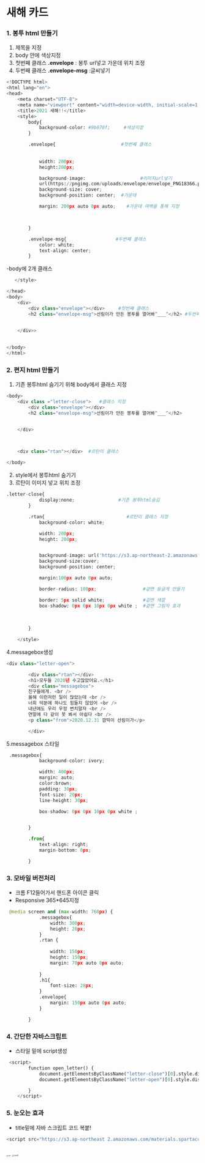 # 새해 카드





### 1. 봉투 html 만들기



1. 제목을 지정
2. body 안에 색상지정
3. 첫번째 클래스 **.envelope**  : 봉투 url넣고 가운데 위치 조정
4. 두번째 클래스 **.envelope-msg**  :글씨넣기

```python
<!DOCTYPE html>
<html lang="en">
<head>
    <meta charset="UTF-8">
    <meta name="viewport" content="width=device-width, initial-scale=1.0">
    <title>2021 새해!!</title>
    <style>
        body{
            background-color: #9b070f;     #색상지정
        }

        .envelope{				      	  #첫번째 클래스
            
            
            width: 200px;
            height:200px;

            background-image:					 #이미지url넣기
            url(https://pngimg.com/uploads/envelope/envelope_PNG18366.png);
            background-size: cover;
            background-position: center;  #가운데

            margin: 200px auto 0px auto;	#가운데 여백을 통해 지정



        }

        .envelope-msg{					#두번째 클래스 
            color: white;
            text-align: center;    
        }

```



-body에 2개 클래스 

```python
   </style>

</head>
<body>
    <div>
        <div class="envelope"></div>     #첫번째 클래스
        <h2 class="envelope-msg">선림이가 만든 봉투를 열어봐^___^</h2> #두번째 클래스


    </div>>
    
    
</body>
</html>
```







### 2. 편지 html 만들기

1. 기존 봉투html 숨기기 위해 body에서 클래스 지정

```python
<body> 
    <div class ="letter-close">   #클래스 지정
        <div class="envelope"></div>
        <h2 class="envelope-msg">선림이가 만든 봉투를 열어봐^___^</h2>


    </div>



    <div class="rtan"></div>  #르탄이 클래스
        
</body>
```



2. style에서 봉투html 숨기기
3. 르탄이 이미지 넣고 위치 조정



```python
.letter-close{
            display:none;                #기존 봉투html숨김
        }

        .rtan{								#르탄이 클래스 지정
            background-color: white;

            width: 200px;
            height: 200px;


            background-image: url('https://s3.ap-northeast-2.amazonaws.com/materials.spartacodingclub.kr/xmas/rtan.gif');
            background-size:cover;
            background-position: center;

            margin:100px auto 0px auto;

            border-radius: 100px;				  #겉면 둥글게 만들기

            border: 5px solid white;              #겉면 색깔
            box-shadow: 0px 0px 10px 0px white ;  #겉면 그림자 효과
            
            
        
        }

    </style>
```





4.messagebox생성

```python
<div class="letter-open">

        <div class="rtan"></div>
        <h1>모두들 2020년 수고많았어요.</h1>
        <div class="messagebox">
        친구들에게. <br />
        올해 이런저런 일이 많았는데 <br />
        너희 덕분에 하나도 힘들지 않았어 <br />
        내년에도 우리 우정 변치말자 <br />
        연말에 다 같이 못 봐서 아쉽다 <br />
        <p class="from">2020.12.31 깜띡이 선림이가</p>

        </div>
```



5.messagebox 스타일

```python
 .messagebox{
            background-color: ivory;

            width: 400px;
            margin: auto;
            color:brown;
            padding: 30px;
            font-size: 20px;
            line-height: 30px;

            box-shadow: 0px 0px 10px 0px white ;


        }

        .from{
            text-align: right;
            margin-bottom: 0px;

        }
```





### 3. 모바일 버전처리

- 크롬 F12들어가서 핸드폰 아이콘 클릭
- Responsive 365*645지정



```python
 @media screen and (max-width: 760px) {
            .messagebox{
                width: 300px;
                height: 20px;
            }
            .rtan {
               
                width: 150px;
                height: 150px;
                margin: 70px auto 0px auto;
                
            }
            .h1{
                font-size: 28px;
            }
            .envelope{
                margin: 150px auto 0px auto;
            }

        }
```



### 4. 간단한 자바스크립트

- 스타일 밑에 script생성

```python
 <script>
        function open_letter() {
            document.getElementsByClassName("letter-close")[0].style.display = 'none'
            document.getElementsByClassName("letter-open")[0].style.display = 'block'

        }
    </script>
```





### 5. 눈오는 효과

- title밑에 자바 스크립트 코드 복붙!

```python
<script src="https://s3.ap-northeast 2.amazonaws.com/materials.spartacodingclub.kr/xmas/snow.js"></script>
```





### 

<img src="C:\Users\김연희\Desktop\TIL\05_스파르타코딩\img_s\card.png" alt="card" style="zoom:25%;" />



<img src="C:\Users\김연희\Desktop\TIL\05_스파르타코딩\img_s\card2.png" alt="card2" style="zoom:30%;" />